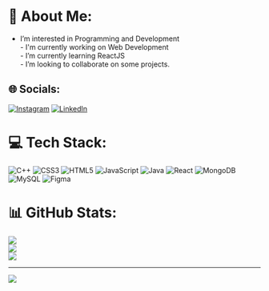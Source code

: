 # 💫 About Me:
- I’m interested in Programming and Development<br>- I'm currently working on Web Development<br>- I’m currently learning ReactJS<br>- I’m looking to collaborate on some projects.


## 🌐 Socials:
[![Instagram](https://img.shields.io/badge/Instagram-%23E4405F.svg?logo=Instagram&logoColor=white)](https://instagram.com/_lakkshya) [![LinkedIn](https://img.shields.io/badge/LinkedIn-%230077B5.svg?logo=linkedin&logoColor=white)](https://linkedin.com/in/lakshya-rana-978314212) 

# 💻 Tech Stack:
![C++](https://img.shields.io/badge/c++-%2300599C.svg?style=for-the-badge&logo=c%2B%2B&logoColor=white) ![CSS3](https://img.shields.io/badge/css3-%231572B6.svg?style=for-the-badge&logo=css3&logoColor=white) ![HTML5](https://img.shields.io/badge/html5-%23E34F26.svg?style=for-the-badge&logo=html5&logoColor=white) ![JavaScript](https://img.shields.io/badge/javascript-%23323330.svg?style=for-the-badge&logo=javascript&logoColor=%23F7DF1E) ![Java](https://img.shields.io/badge/java-%23ED8B00.svg?style=for-the-badge&logo=openjdk&logoColor=white) ![React](https://img.shields.io/badge/react-%2320232a.svg?style=for-the-badge&logo=react&logoColor=%2361DAFB) ![MongoDB](https://img.shields.io/badge/MongoDB-%234ea94b.svg?style=for-the-badge&logo=mongodb&logoColor=white) ![MySQL](https://img.shields.io/badge/mysql-4479A1.svg?style=for-the-badge&logo=mysql&logoColor=white)   ![Figma](https://img.shields.io/badge/figma-%23F24E1E.svg?style=for-the-badge&logo=figma&logoColor=white) 
# 📊 GitHub Stats:
![](https://github-readme-stats.vercel.app/api?username=lakkshya&theme=swift&hide_border=false&include_all_commits=false&count_private=false)<br/>
![](https://github-readme-streak-stats.herokuapp.com/?user=lakkshya&theme=swift&hide_border=false)<br/>
![](https://github-readme-stats.vercel.app/api/top-langs/?username=lakkshya&theme=swift&hide_border=false&include_all_commits=false&count_private=false&layout=compact)

---
[![](https://visitcount.itsvg.in/api?id=lakkshya&icon=0&color=1)](https://visitcount.itsvg.in)

<!-- Proudly created with GPRM ( https://gprm.itsvg.in ) -->
